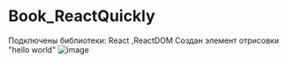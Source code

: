 # Book_ReactQuickly
Подключены библиотеки: React ,ReactDOM
Создан элемент отрисовки "hello world"
![image](https://user-images.githubusercontent.com/77067765/175302390-46f2d149-153b-4818-b7ef-459a52494c47.png)
